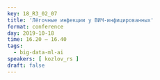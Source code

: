 ```yaml
---
key: 18_R3_02_07
title: 'Лёгочные инфекции у ВИЧ-инфицированных'
format: conference
day: 2019-10-18
time: 16.20 – 16.40
tags:
  - big-data-ml-ai
speakers: [ kozlov_rs ]
draft: false
---
```


